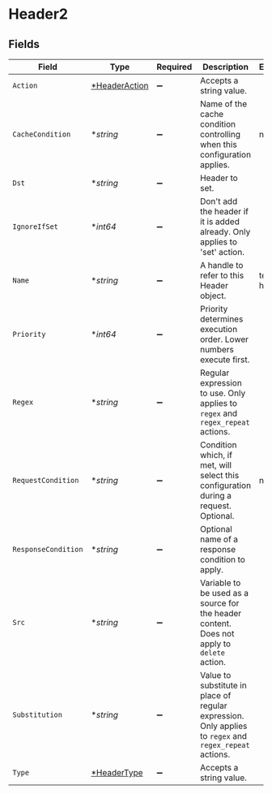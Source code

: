 # Header2


## Fields

| Field                                                                                                   | Type                                                                                                    | Required                                                                                                | Description                                                                                             | Example                                                                                                 |
| ------------------------------------------------------------------------------------------------------- | ------------------------------------------------------------------------------------------------------- | ------------------------------------------------------------------------------------------------------- | ------------------------------------------------------------------------------------------------------- | ------------------------------------------------------------------------------------------------------- |
| `Action`                                                                                                | [*HeaderAction](../../models/shared/headeraction.md)                                                    | :heavy_minus_sign:                                                                                      | Accepts a string value.                                                                                 |                                                                                                         |
| `CacheCondition`                                                                                        | **string*                                                                                               | :heavy_minus_sign:                                                                                      | Name of the cache condition controlling when this configuration applies.                                | null                                                                                                    |
| `Dst`                                                                                                   | **string*                                                                                               | :heavy_minus_sign:                                                                                      | Header to set.                                                                                          |                                                                                                         |
| `IgnoreIfSet`                                                                                           | **int64*                                                                                                | :heavy_minus_sign:                                                                                      | Don't add the header if it is added already. Only applies to 'set' action.                              |                                                                                                         |
| `Name`                                                                                                  | **string*                                                                                               | :heavy_minus_sign:                                                                                      | A handle to refer to this Header object.                                                                | test-header                                                                                             |
| `Priority`                                                                                              | **int64*                                                                                                | :heavy_minus_sign:                                                                                      | Priority determines execution order. Lower numbers execute first.                                       |                                                                                                         |
| `Regex`                                                                                                 | **string*                                                                                               | :heavy_minus_sign:                                                                                      | Regular expression to use. Only applies to `regex` and `regex_repeat` actions.                          |                                                                                                         |
| `RequestCondition`                                                                                      | **string*                                                                                               | :heavy_minus_sign:                                                                                      | Condition which, if met, will select this configuration during a request. Optional.                     | null                                                                                                    |
| `ResponseCondition`                                                                                     | **string*                                                                                               | :heavy_minus_sign:                                                                                      | Optional name of a response condition to apply.                                                         |                                                                                                         |
| `Src`                                                                                                   | **string*                                                                                               | :heavy_minus_sign:                                                                                      | Variable to be used as a source for the header content. Does not apply to `delete` action.              |                                                                                                         |
| `Substitution`                                                                                          | **string*                                                                                               | :heavy_minus_sign:                                                                                      | Value to substitute in place of regular expression. Only applies to `regex` and `regex_repeat` actions. |                                                                                                         |
| `Type`                                                                                                  | [*HeaderType](../../models/shared/headertype.md)                                                        | :heavy_minus_sign:                                                                                      | Accepts a string value.                                                                                 |                                                                                                         |